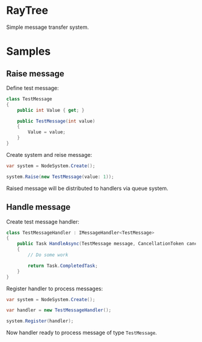# RayTree

Simple message transfer system.

# Samples

## Raise message

Define test message:
```csharp
class TestMessage
{
	public int Value { get; }

	public TestMessage(int value)
	{
		Value = value;
	}
}
```

Create system and reise message:
```csharp
var system = NodeSystem.Create();

system.Raise(new TestMessage(value: 1));
```

Raised message will be distributed to handlers via queue system.

## Handle message

Create test message handler:
```csharp
class TestMessageHandler : IMessageHandler<TestMessage>
{
	public Task HandleAsync(TestMessage message, CancellationToken cancellationToken)
	{
		// Do some work

		return Task.CompletedTask;
	}
}
```

Register handler to process messages:
```csharp
var system = NodeSystem.Create();

var handler = new TestMessageHandler();

system.Register(handler);
```

Now handler ready to process message of type `TestMessage`.